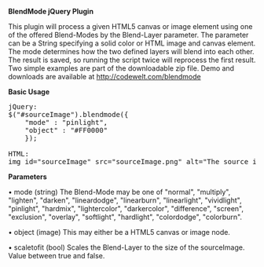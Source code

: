 <b>BlendMode jQuery Plugin</b>

This plugin will process a given HTML5 canvas or image element using one of the offered Blend-Modes by the Blend-Layer parameter.
The parameter can be a String specifying a solid color or HTML image and canvas element. The mode determines how the two defined layers will blend into each other. The result is saved, so running the script twice will reprocess the first result. Two simple examples are part of the downloadable zip file.
Demo and downloads are available at http://codewelt.com/blendmode

<b>Basic Usage</b>

<pre>
jQuery:
$("#sourceImage").blendmode({
	"mode" : "pinlight",
	"object" : "#FF0000"
	});

HTML:
img id="sourceImage" src="sourceImage.png" alt="The source image for blending"
</pre>

<b>Parameters</b>

• mode (string)
The Blend-Mode may be one of "normal", "multiply", "lighten", "darken", "lineardodge", "linearburn", "linearlight", "vividlight", "pinlight", "hardmix", "lightercolor", "darkercolor", "difference", "screen", "exclusion", "overlay", "softlight", "hardlight", "colordodge", "colorburn".

• object (image)
This may either be a HTML5 canvas or image node.

• scaletofit (bool)
Scales the Blend-Layer to the size of the sourceImage. Value between true and false.
